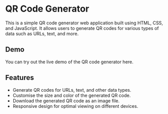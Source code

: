 # QR Code Generator
This is a simple QR code generator web application built using HTML, CSS, and JavaScript. It allows users to generate QR codes for various types of data such as URLs, text, and more.

## Demo
You can try out the live demo of the QR code generator here.

## Features
* Generate QR codes for URLs, text, and other data types.
* Customise the size and color of the generated QR code.
* Download the generated QR code as an image file.
* Responsive design for optimal viewing on different devices.
